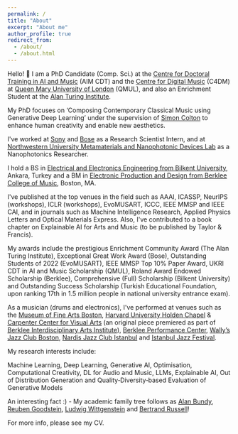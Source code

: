 ```yaml
---
permalink: /
title: "About"
excerpt: "About me"
author_profile: true
redirect_from: 
  - /about/
  - /about.html
---
```

  
Hello! :wave: I am a PhD Candidate (Comp. Sci.) at the [Centre for Doctoral Training in AI and Music](https://www.aim.qmul.ac.uk/) (AIM CDT) and the [Centre for Digital Music](https://c4dm.eecs.qmul.ac.uk/) (C4DM) at [Queen Mary University of London](http://eecs.qmul.ac.uk/) (QMUL), and also an Enrichment Student at the [Alan Turing Institute](https://www.turing.ac.uk/). 

My PhD focuses on ‘Composing Contemporary Classical Music using Generative Deep Learning’ under the supervision of [Simon Colton](https://scholar.google.com/citations?user=L6GPVfcAAAAJ) to enhance human creativity and enable new aesthetics.

I've worked at [Sony](https://www.sony.com/en/SonyInfo/research/research-areas/ai-machine_learning/) and [Bose](https://www.bose.com/en_us/index.html) as a Research Scientist Intern, and at [Northwestern University Metamaterials and Nanophotonic Devices Lab](http://users.eecs.northwestern.edu/~aydin/MNDL/Home.html) as a Nanophotonics Researcher. 

I hold a BS in [Electrical and Electronics Engineering from Bilkent University](https://ee.bilkent.edu.tr/en/), Ankara, Turkey and a BM in [Electronic Production and Design from Berklee College of Music](https://college.berklee.edu/electronic-production-design), Boston, MA.

I've published at the top venues in the field such as AAAI, ICASSP, NeurIPS (workshops), ICLR (workshops), EvoMUSART, ICCC, IEEE MMSP and IEEE CAI, and in journals such as Machine Intelligence Research, Applied Physics Letters and Optical Materials Express. Also, I've contributed to a book chapter on Explainable AI for Arts and Music (to be published by Taylor & Francis). 

My awards include the prestigious Enrichment Community Award (The Alan Turing Institute), Exceptional Great Work Award (Bose), Outstanding Students of 2022 (EvoMUSART), IEEE MMSP Top 10% Paper Award, UKRI CDT in AI and Music Scholarship (QMUL), Roland Award Endowed Scholarship (Berklee), Comprehensive (Full) Scholarship (Bilkent University) and Outstanding Success Scholarship (Turkish Educational Foundation, upon ranking 17th in 1.5 million people in national university entrance exam).

As a musician (drums and electronics), I've performed at venues such as the [Museum of Fine Arts Boston](https://www.mfa.org/), [Harvard University Holden Chapel](https://harvardplanning.emuseum.com/sites/325/holden-chapel) & [Carpenter Center for Visual Arts](https://carpenter.center/) (an original piece premiered as part of [Berklee Interdisciplinary Arts Institute](https://college.berklee.edu/focused/interdisciplinary-arts)), [Berklee Performance Center](https://www.berklee.edu/BPC), [Wally’s Jazz Club Boston](https://wallyscafe.com/), [Nardis Jazz Club Istanbul](https://nardisjazz.com/) and [Istanbul Jazz Festival](https://caz.iksv.org/en).

My research interests include:

Machine Learning, Deep Learning, Generative AI, Optimisation, Computational Creativity, DL for Audio and Music, LLMs, Explainable AI, Out of Distribution Generation and Quality‐Diversity‐based Evaluation of Generative Models

An interesting fact :) - My academic family tree follows as [Alan Bundy](https://en.wikipedia.org/wiki/Alan_Bundy), [Reuben Goodstein](https://en.wikipedia.org/wiki/Reuben_Goodstein), [Ludwig Wittgenstein](https://en.wikipedia.org/wiki/Ludwig_Wittgenstein) and [Bertrand Russell](https://en.wikipedia.org/wiki/Bertrand_Russell)!

For more info, please see my CV.